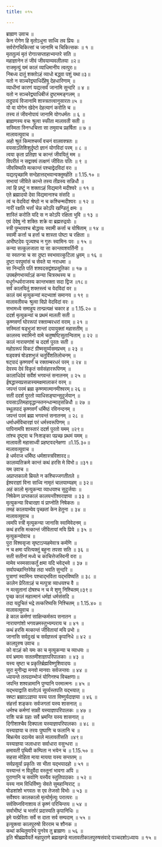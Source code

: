 ```yaml
---
title: ०१५

---
```

ब्राह्मण उवाच ॥  
केन रोगेण हि मृतोऽधुना साध्वि तव प्रियः ॥  
सर्वरोगचिकित्सां च जानामि च चिकित्सकः ॥ १ ॥  
मृततुल्यं मृतं रोगात्सप्ताहाभ्यन्तरे सति ॥  
महाज्ञानेन तं जीवं जीवयाम्यवलीलया ॥२॥  
राजमृत्युं यमं कालं व्याधिमानीय त्वत्पुरः॥  
निबध्य दातुं शक्तोऽहं व्याधो बद्ध्वा पशुं यथा॥३॥  
यतो न सञ्चरेद्व्याधिर्देहेषु देहधारिणाम् ॥  
व्याधीनां कारणं यद्यत्सर्वं जानामि सुन्दरि ॥ ४ ॥  
यतो न सञ्चरेद्व्याधिबीजं दुष्टममङ्गलम् ॥  
तदुपायं विजानामि शास्त्रतत्त्वानुसारतः॥५ ॥  
यो वा योगेन खेदेन देहत्यागं करोति च ॥  
तस्य तं जीवनोपायं जानामि योगधर्मतः ॥ ६ ॥  
ब्राह्मणस्य वचः श्रुत्वा स्फीता मालावती सती ॥  
सस्मिता स्निग्धचित्ता सा तमुवाच प्रहर्षिता ॥ ७ ॥  
मालावत्युवाच ॥  
अहो श्रुतं किमाश्चर्य्यं वचनं वालवक्त्रतः ॥  
वयसाऽतिशिशुर्दृष्टो ज्ञानं योगविदां परम् ॥ ८ ॥  
त्वया कृता प्रतिज्ञा च कान्तं जीवयितुं मम ॥  
विपरीतं न सद्वाक्यं तत्क्षणं जीवितः पतिः ॥ ९ ॥  
जीवयिष्यति मत्कान्तं पश्चाद्वेदविदां वरः ॥  
यद्यत्पृच्छामि सन्देहात्तद्भवान्वक्तुमर्हति ॥ 1.15.१० ॥  
सभायां जीविते कान्ते तस्य तीव्रस्य सन्निधौ ॥  
त्वां हि प्रष्टुं न शक्ताऽहं विद्यमाने मदीश्वरे ॥ ११ ॥  
एते ब्रह्मादयो देवा विद्यमानाश्च संसदि ॥  
त्वं च वेदविदां श्रेष्ठो न च कश्चिन्मदीश्वरः ॥ १२ ॥  
नारीं रक्षति भर्त्तां चेन्न कोऽपि खण्डितुं क्षमः ॥  
शास्तिं करोति यदि स न कोऽपि रक्षिता भुवि ॥ १३ ॥  
एवं देवेषु नो शक्तिः शक्रे वा ब्रह्मरुद्रयोः ॥  
स्त्री पुम्भावश्च बोद्धव्यः स्वामी कर्त्ता च योषिताम् ॥ १४ ॥  
स्वामी कर्त्ता च हर्त्ता च शास्ता पोष्टा च रक्षिता ॥  
अभीष्टदेवः पूज्यश्च न गुरुः स्वामिनः परः ॥ १५ ॥  
कन्या सत्कुलजाता या सा कान्तवशवर्तिनी ॥  
या स्वतन्त्रा च सा दुष्टा स्वभावात्कुटिला ध्रुवम् ॥ १६ ॥  
दुष्टा परपुमांसं च सेवते या नराधमा ॥  
सा निन्दति पतिं शश्वदसद्वंशप्रसूतिका ॥ १७ ॥  
उपबर्हणभार्य्याऽहं कन्या चित्ररथस्य च ॥  
वधूर्गन्धर्वराजस्य कान्तभक्ता सदा द्विज ॥१८॥  
सर्वं कालयितुं शक्तस्त्वं च वेदविदां वर ॥  
कालं यमं मृत्युकन्यां मदभ्याशं समानय ॥ १९ ॥  
मालावतीवचः श्रुत्वा विप्रो वेदविदां वरः ॥  
सभामध्ये समाहूय तान्प्रत्यक्षं चकार ह ॥ 1.15.२० ॥  
ददर्श मृत्युकन्यां च प्रथमं मालती सती ॥  
कृष्णवर्णां घोररूपां रक्ताम्बरधरां वराम् ॥ २१ ॥  
सस्मितां षड्भुजां शान्तां दयायुक्तां महासतीम् ॥  
कालस्य स्वामिनो वामे चतुष्षष्टिसुतान्विताम् ॥ २२ ॥  
कालं नारायणांशं च ददर्श पुरतः सती ॥  
महोग्ररूपं विकटं ग्रीष्मसूर्य्यसमप्रभम् ॥ २३ ॥  
षड्वक्त्रं षोडशभुजं चतुर्विंशतिलोचनम् ॥  
षट्पादं कृष्णवर्णं च रक्ताम्बरधरं परम् ॥ २४ ॥  
देवस्य देवं विकृतं सर्वसंहाररूपिणम् ॥  
कालाधिदेवं सर्वेशं भगवन्तं सनातनम् ॥ २५ ॥  
ईषद्धास्यप्रसन्नास्यमक्षमालाकरं वरम् ॥  
जपन्तं परमं ब्रह्म कृष्णमात्मानमीश्वरम्॥ २६ ॥  
सती ददर्श पुरतो व्याधिसङ्घान्सुदुर्जयान् ॥  
वयसाऽतिमहावृद्धान्स्तनन्धान्मातृसन्निधौ ॥ २७ ॥  
स्थूलपादं कृष्णवर्णं धर्मिष्ठं रविनन्दनम् ॥  
जपन्तं परमं ब्रह्म भगवन्तं सनातनम् ॥ २८ ॥  
धर्माधर्मविचारज्ञं परं धर्मस्वरूपिणम् ॥  
पापिनामपि शास्तारं ददर्श पुरतो यमम् ॥२९॥  
तांश्च दृष्ट्वा च निःशङ्का पप्रच्छ प्रथमं यमम् ॥  
मालावती महासाध्वी प्रहष्टवदनेक्षणा ॥1.15.३०॥  
मालावत्युवाच ॥  
हे धर्मराज धर्मिष्ठ धर्मशास्त्रविशारद॥  
कालव्यतिक्रमे कान्तं कथं हरसि मे विभो॥ ॥३१॥  
यम उवाच ॥  
अप्राप्तकालो म्रियते न कश्चिज्जगतीतले ॥  
ईश्वराज्ञां विना साध्वि नामृतं चालयाम्यहम् ॥ ३२॥  
अहं कालो मृत्युकन्या व्याधयश्च सुदुर्जयाः ॥  
निषेकेण प्राप्तकालं कालयन्तीश्वराज्ञया ॥ ३३ ॥  
मृत्युकन्या विचारज्ञा यं प्राप्नोति निषेकतः ॥  
तमहं कालयाम्येव पृच्छतां केन हेतुना ॥ ३४ ॥  
मालावत्युवाच ॥  
त्वमपि स्त्री मृत्युकन्या जानासि स्वामिवेदनम् ॥  
कथं हरसि मत्कान्तं जीवितायां मयि प्रिये ॥ ३५ ॥  
मृत्युकन्योवाच ॥  
पुरा विश्वसृजा सृष्टाऽप्यहमेवात्र कर्मणि ॥  
न च क्षमा परित्यक्तुं बहुना तपसा सति ॥ ३६ ॥  
सती सतीनां मध्ये च काचित्तेजस्विनी वरा ॥  
मामेव भस्मसात्कर्तुं क्षमा यदि भवेद्भवे ॥ ३७ ॥  
सर्वापच्छान्तिरेवेह तदा भवति सुन्दरि ॥  
पुत्राणां स्वामिनः पश्चाद्भविता यद्भविष्यति ॥ ३८ ॥  
कालेन प्रेरिताऽहं च मत्पुत्रा व्याधयश्च वै ॥  
न मत्सुतानां दोषश्च न च मे शृणु निश्चितम्॥३९॥  
पृच्छ कालं महात्मानं धर्मज्ञं धर्मसंसदि ॥  
तदा यदुचितं भद्रे तत्करिष्यसि निश्चितम् ॥ 1.15.४० ॥  
मालावत्युवाच ॥  
हे काल कर्मणां साक्षिन्कर्मरूप सनातन ॥  
नारायणांशो भगवन्नमस्तुभ्यम्पराय च ॥ ४१ ॥  
कथं हरसि मत्कान्तं जीवितायां मयि प्रभो ॥  
जानासि सर्वदुःखं च सर्वज्ञस्त्वं कृपानिधे ॥ ४२ ॥  
कालपुरुष उवाच ॥  
को वाऽहं को यमः का च मृत्युकन्या च व्याधयः ॥  
वयं भ्रमामः सततमीशाज्ञापरिपालकाः ॥ ४३ ॥  
यस्य सृष्टा च प्रकृतिर्ब्रह्मविष्णुशिवादयः ॥  
सुरा मुनीन्द्रा मनवो मानवाः सर्वजन्तवः ॥ ४४ ॥  
ध्यायन्ते तत्पदाम्भोजं योगिनश्च विचक्षणाः॥  
जपन्ति शश्वन्नामानि पुण्यानि परमात्मनः ॥ ४५ ॥  
यद्भयाद्वाति वातोऽयं सूर्य्यस्तपति यद्भयात् ॥  
स्रष्टा ब्रह्माऽऽज्ञया यस्य पाता विष्णुर्यदाज्ञया ॥ ४६ ॥  
संहर्त्ता शङ्करः सर्वजगतां यस्य शासनात् ॥  
धर्मश्च कर्मणां साक्षी यस्याज्ञापरिपालकः ॥ ४७ ॥  
राशि चक्रं ग्रहाः सर्वे भ्रमन्ति यस्य शासनात् ॥  
दिगीशाश्चैव दिक्पाला यस्याज्ञापरिपालकाः ॥ ४८ ॥  
यस्याज्ञया च तरवः पुष्पाणि च फलानि च ॥  
बिभ्रत्येव ददत्येव काले मालावतीसति ॥४९॥  
यस्याज्ञया जलाधारा सर्वाधारा वसुन्धरा ॥  
क्षमावती पृथिवी कम्पिता न भयेन च ॥ 1.15.५० ॥  
सहसा मोहिता माया मायया यस्य सन्ततम् ॥  
सर्वप्रसूर्या प्रकृतिः सा भीता यद्भयादहो ॥ ५१ ॥  
यस्यान्तं न विदुर्वेदा वस्तूनां भावगा अपि ॥  
पुराणानि च सर्वाणि यस्यैव स्तुतिपाठकाः ॥ ५२ ॥  
यस्य नाम विधिर्विष्णुः सेवते सुमहान्विराट् ॥  
षोडशांशो भगवतः स एव तेजसो विभोः ॥ ५३ ॥  
सर्वेश्वरः कालकालो मृत्योर्मृत्युः परात्परः ॥  
सर्वविघ्नविनाशाय तं कृष्णं परिचिन्तय ॥ ५४ ॥  
सर्वाभीष्टं च भर्त्तारं प्रदास्यति कृपानिधिः ॥  
इमे यत्प्रेरिताः सर्वे स दाता सर्व सम्पदाम् ॥ ५५ ॥  
इत्युक्त्वा कालपुरुषो विरराम च शौनक ॥  
कथां कथितुमारेभे पुनरेव तु ब्राह्मणः ॥ ५६ ॥  
इति श्रीब्रह्मवैवर्ते महापुराणे ब्रह्मखण्डे मालावतीकालपुरुषसंवादे पञ्चदशोऽध्यायः ॥ १५ ॥